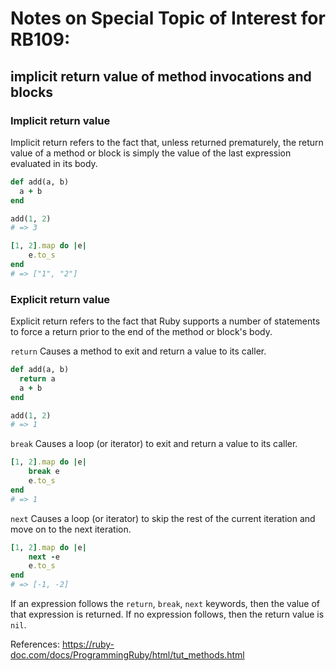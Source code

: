 # Notes on Special Topic of Interest for RB109:

## implicit return value of method invocations and blocks

### Implicit return value

Implicit return refers to the fact that, unless returned prematurely, the return value of a method or block is simply the value of the last expression evaluated in its body.

```ruby
def add(a, b)
  a + b
end

add(1, 2)
# => 3

[1, 2].map do |e|
    e.to_s
end
# => ["1", "2"]
```

### Explicit return value

Explicit return refers to the fact that Ruby supports a number of statements to force a return prior to the end of the method or block's body.

`return`
Causes a method to exit and return a value to its caller.

```ruby
def add(a, b)
  return a
  a + b
end

add(1, 2)
# => 1
```

`break`
Causes a loop (or iterator) to exit and return a value to its caller.

```ruby
[1, 2].map do |e|
    break e
    e.to_s
end
# => 1
```

`next`
Causes a loop (or iterator) to skip the rest of the current iteration and move on to the next iteration.

```ruby
[1, 2].map do |e|
    next -e
    e.to_s
end
# => [-1, -2]
```

If an expression follows the `return`, `break`, `next` keywords, then the value of that expression is returned.
If no expression follows, then the return value is `nil`.


References:
https://ruby-doc.com/docs/ProgrammingRuby/html/tut_methods.html

